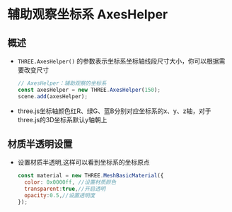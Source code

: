 # 辅助观察坐标系 AxesHelper

## 概述

+ `THREE.AxesHelper()` 的参数表示坐标系坐标轴线段尺寸大小，你可以根据需要改变尺寸

  ```js
  // AxesHelper：辅助观察的坐标系
  const axesHelper = new THREE.AxesHelper(150);
  scene.add(axesHelper);
  ```

+ three.js坐标轴颜色红R、绿G、蓝B分别对应坐标系的x、y、z轴，对于three.js的3D坐标系默认y轴朝上

## 材质半透明设置

+ 设置材质半透明,这样可以看到坐标系的坐标原点

  ```js
  const material = new THREE.MeshBasicMaterial({
    color: 0x0000ff, //设置材质颜色
    transparent:true,//开启透明
    opacity:0.5,//设置透明度
  });
  ```
